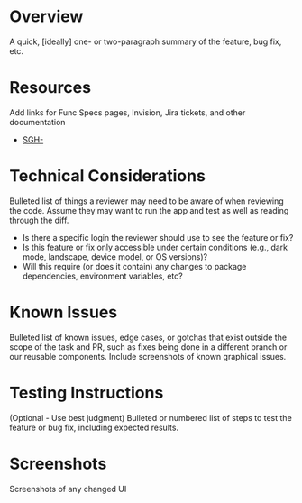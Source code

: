 # Overview #

A quick, [ideally] one- or two-paragraph summary of the feature, bug fix, etc.

# Resources #

Add links for Func Specs pages, Invision, Jira tickets,  and other documentation
* [SGH-](https://iversoft.atlassian.net/browse/SGH-)

# Technical Considerations #

Bulleted list of things a reviewer may need to be aware of when reviewing the code. Assume they may want to run the app and test as well as reading through the diff.

* Is there a specific login the reviewer should use to see the feature or fix?
* Is this feature or fix only accessible under certain conditions (e.g., dark mode, landscape, device model, or OS versions)?
* Will this require (or does it contain) any changes to package dependencies, environment variables, etc?

# Known Issues #

Bulleted list of known issues, edge cases, or gotchas that exist outside the scope of the task and PR, such as fixes being done in a different branch or our reusable components. Include screenshots of known graphical issues.

# Testing Instructions #

(Optional - Use best judgment) Bulleted or numbered list of steps to test the feature or bug fix, including expected results.

# Screenshots #

Screenshots of any changed UI